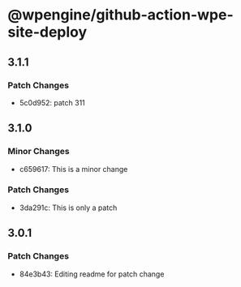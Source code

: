 # @wpengine/github-action-wpe-site-deploy

## 3.1.1

### Patch Changes

- 5c0d952: patch 311

## 3.1.0

### Minor Changes

- c659617: This is a minor change

### Patch Changes

- 3da291c: This is only a patch

## 3.0.1

### Patch Changes

- 84e3b43: Editing readme for patch change

